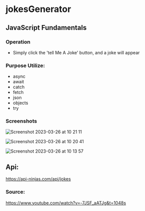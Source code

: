# jokesGenerator

## JavaScript Fundamentals

### Operation

 - Simply click the 'tell Me A Joke' button, and a joke will appear
 
### Purpose Utilize:

 - async
 - await
 - catch
 - fetch
 - json
 - objects
 - try
 




### Screenshots

![Screenshot 2023-03-26 at 10 21 11](https://user-images.githubusercontent.com/125808990/227768486-28954d59-08f0-4980-8ba3-f2a5d7d979a8.png)

![Screenshot 2023-03-26 at 10 20 41](https://user-images.githubusercontent.com/125808990/227768497-3d5b4123-867e-44ea-948e-1aeaa0210f34.png)

![Screenshot 2023-03-26 at 10 13 57](https://user-images.githubusercontent.com/125808990/227768507-20497369-cca3-4b2b-930d-c4d5a86ebfb9.png)


## Api:

https://api-ninjas.com/api/jokes

### Source:

https://www.youtube.com/watch?v=-7JSF_aATJg&t=1048s

